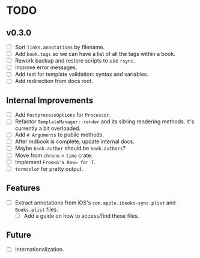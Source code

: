 # TODO

## v0.3.0

- [ ] Sort `links.annotations` by filename.
- [ ] Add `book.tags` so we can have a list of all the tags within a book.
- [ ] Rework backup and restore scripts to use `rsync`.
- [ ] Improve error messages.
- [ ] Add test for template validation: syntax and variables.
- [ ] Add redirection from docs root.

## Internal Improvements

- [ ] Add `PostprocessOptions` for `Processor`.
- [ ] Refactor `TemplateManager::render` and its sibling rendering methods. It's
      currently a bit overloaded.
- [ ] Add `# Arguments` to public methods.
- [ ] After mdbook is complete, update internal docs.
- [ ] Maybe `book.author` should be `book.authors`?
- [ ] Move from `chrono` > `time` crate.
- [ ] Implement `From<&'a Row> for T`.
- [ ] `termcolor` for pretty output.

## Features

- [ ] Extract annotations from iOS's `com.apple.ibooks-sync.plist` and
      `Books.plist` files.
  - [ ] Add a guide on how to access/find these files.

## Future

- [ ] Internationalization.
